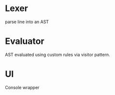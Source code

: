 # Lexer
parse line into an AST

# Evaluator
AST evaluated using custom rules via visitor pattern.

# UI
Console wrapper
